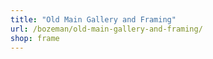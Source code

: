 ```yaml
---
title: "Old Main Gallery and Framing"
url: /bozeman/old-main-gallery-and-framing/
shop: frame
---
```

